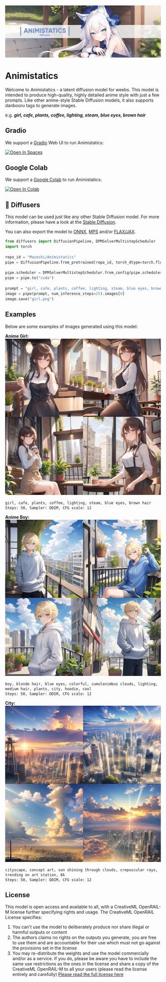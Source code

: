 ![Header](https://raw.githubusercontent.com/Maseshi/Animistatics/main/assets/header.png)

# Animistatics

Welcome to Animistatics - a latent diffusion model for weebs. This model is intended to produce high-quality, highly detailed anime style with just a few prompts. Like other anime-style Stable Diffusion models, it also supports danbooru tags to generate images.

e.g. **_girl, cafe, plants, coffee, lighting, steam, blue eyes, brown hair_** 

## Gradio

We support a [Gradio](https://github.com/gradio-app/gradio) Web UI to run Animistatics:

[![Open In Spaces](https://camo.githubusercontent.com/00380c35e60d6b04be65d3d94a58332be5cc93779f630bcdfc18ab9a3a7d3388/68747470733a2f2f696d672e736869656c64732e696f2f62616467652f25463025394625413425393725323048756767696e67253230466163652d5370616365732d626c7565)](https://huggingface.co/spaces/Maseshi/Animistatics)

## Google Colab

We support a [Google Colab](https://github.com/gradio-app/gradio) to run Animistatics:

[![Open In Colab](https://colab.research.google.com/assets/colab-badge.svg)](https://colab.research.google.com/github/Maseshi/Animistatics/blob/main/animistatics.ipynb)

## 🧨 Diffusers

This model can be used just like any other Stable Diffusion model. For more information,
please have a look at the [Stable Diffusion](https://huggingface.co/docs/diffusers/api/pipelines/stable_diffusion).

You can also export the model to [ONNX](https://huggingface.co/docs/diffusers/optimization/onnx), [MPS](https://huggingface.co/docs/diffusers/optimization/mps) and/or [FLAX/JAX]().

```python
from diffusers import DiffusionPipeline, DPMSolverMultistepScheduler
import torch

repo_id = "Maseshi/Animistatics"
pipe = DiffusionPipeline.from_pretrained(repo_id, torch_dtype=torch.float16)

pipe.scheduler = DPMSolverMultistepScheduler.from_config(pipe.scheduler.config)
pipe = pipe.to("cuda")

prompt = "girl, cafe, plants, coffee, lighting, steam, blue eyes, brown hair"
image = pipe(prompt, num_inference_steps=25).images[0]
image.save("girl.png")
```

## Examples

Below are some examples of images generated using this model:

**Anime Girl:**
![Anime Girl](https://raw.githubusercontent.com/Maseshi/Animistatics/main/assets/girl.png)
```
girl, cafe, plants, coffee, lighting, steam, blue eyes, brown hair
Steps: 50, Sampler: DDIM, CFG scale: 12
```
**Anime Boy:**
![Anime Boy](https://raw.githubusercontent.com/Maseshi/Animistatics/main/assets/boy.png)
```
boy, blonde hair, blue eyes, colorful, cumulonimbus clouds, lighting, medium hair, plants, city, hoodie, cool
Steps: 50, Sampler: DDIM, CFG scale: 12
```
**City:**
![City](https://raw.githubusercontent.com/Maseshi/Animistatics/main/assets/city.png)
```
cityscape, concept art, sun shining through clouds, crepuscular rays, trending on art station, 8k
Steps: 50, Sampler: DDIM, CFG scale: 12
```

## License

This model is open access and available to all, with a CreativeML OpenRAIL-M license further specifying rights and usage.
The CreativeML OpenRAIL License specifies: 

1. You can't use the model to deliberately produce nor share illegal or harmful outputs or content 
2. The authors claims no rights on the outputs you generate, you are free to use them and are accountable for their use which must not go against the provisions set in the license
3. You may re-distribute the weights and use the model commercially and/or as a service. If you do, please be aware you have to include the same use restrictions as the ones in the license and share a copy of the CreativeML OpenRAIL-M to all your users (please read the license entirely and carefully)
[Please read the full license here](https://huggingface.co/spaces/CompVis/stable-diffusion-license)
